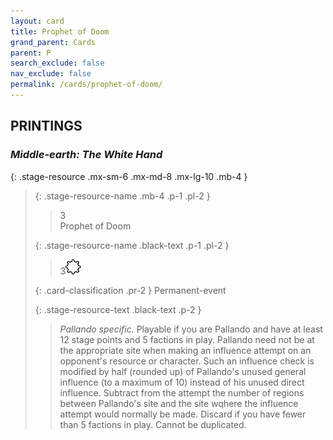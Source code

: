 ```yaml
---
layout: card
title: Prophet of Doom
grand_parent: Cards
parent: P
search_exclude: false
nav_exclude: false
permalink: /cards/prophet-of-doom/
---
```


## PRINTINGS


### _Middle-earth: The White Hand_

{: .stage-resource .mx-sm-6 .mx-md-8 .mx-lg-10 .mb-4 }
> {: .stage-resource-name .mb-4 .p-1 .pl-2 }
> > <div class="card-mp">3</div>
> > <div class="card-name">Prophet of Doom</div>
>
> {: .stage-resource-name .black-text .p-1 .pl-2 }
> > 3![](/assets/images/stage-point.svg)
>
> {: .card-classification .pr-2 }
> Permanent-event
>
> {: .stage-resource-text .black-text .p-2 }
> > _Pallando specific._ Playable if you are Pallando and have at least 12 stage points and 5 factions in play. Pallando need not be at the appropriate site when making an influence attempt on an opponent's resource or character. Such an influence check is modified by half (rounded up) of Pallando's unused general influence (to a maximum of 10) instead of his unused direct influence. Subtract from the attempt the number of regions between Pallando's site and the site wqhere the influence attempt would normally be made. Discard if you have fewer than 5 factions in play. Cannot be duplicated. 
> 
